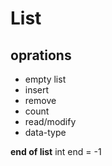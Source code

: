 # List

## oprations

- empty list
- insert
- remove
- count
- read/modify
- data-type

**end of list**
int end = -1
